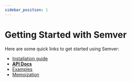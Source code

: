 ```yaml
---
sidebar_position: 1
---
```


# Getting Started with Semver

Here are some quick links to get started using Semver:

- [Installation guide](/docs/installation)
- [**API Docs**](/api/Semver)
- [Examples](/docs/examples)
- [Memoization](/docs/memoization)
